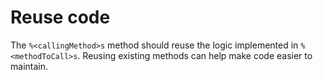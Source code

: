 # Reuse code

The `%<callingMethod>s` method should reuse the logic implemented in `%<methodToCall>s`.
Reusing existing methods can help make code easier to maintain.
